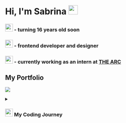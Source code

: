 
# Hi, I'm Sabrina  <img src="https://emojipedia-us.s3.dualstack.us-west-1.amazonaws.com/thumbs/120/apple/325/waving-hand_1f44b.png" width="30px" />

### <img src="https://emojipedia-us.s3.dualstack.us-west-1.amazonaws.com/thumbs/120/apple/325/grinning-face-with-smiling-eyes_1f604.png" width="25px" /> - turning 16 years old soon
### <img src="https://emojipedia-us.s3.dualstack.us-west-1.amazonaws.com/thumbs/120/apple/325/unicorn_1f984.png" width="25px" /> - frontend developer and designer
### <img src="https://emojipedia-us.s3.dualstack.us-west-1.amazonaws.com/thumbs/120/apple/325/green-heart_1f49a.png" width="25px" /> - currently working as an intern at <a href="https://www.thearc.de/">THE ARC</a>



## My Portfolio
<a href="https://portfolio-xss1.vercel.app/" target="_blank"> <img
    src="https://img.shields.io/badge/Website-FCC624?style=for-the-badge& logoColor=white"
   /></a> 


 <details>
 <summary><h3> <img src="https://emojipedia-us.s3.dualstack.us-west-1.amazonaws.com/thumbs/120/apple/325/woman-technologist_1f469-200d-1f4bb.png" width="25px" />&nbsp;My Coding Journey</h3></summary>
 Hello! My name is Sabrina and I‘m a almost 16 year old self-taught Front-End Developer based in Germany. My interest in web development started back in 2017, I tried to develop a website out of curiosity after seeing my older brother doing it.

Ever since, I’ve been loving it.

When I’m not doing anything coding related, I’m a high schooler who enjoys graphic designing, video editing and working out.
 </details>
